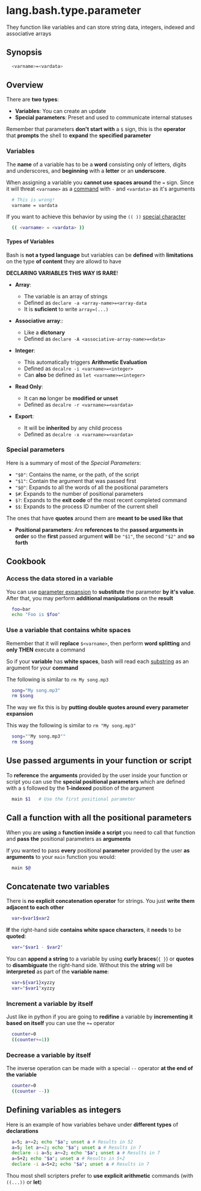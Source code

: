 # lang.bash.type.parameter

They function like variables and can store string data, integers, indexed and
associative arrays

## Synopsis

```sh
  <varname>=<vardata>
```

## Overview

There are **two types**:

- **Variables**: You can create an update
- **Special parameters**: Preset and used to communicate internal statuses

Remember that parameters **don't start with** a `$` sign, this is the
**operator** that **prompts** the shell to **expand** the **specified
parameter**

### Variables

The **name** of a variable has to be a **word** consisting only of letters, digits
and underscores, and **beginning** with a **letter** or an **underscore**.

When assigning a variable you **cannot use spaces around** the `=` sign. Since
it will threat `<varname>` as a [command](./rffs.md) with `-` and `<vardata>`
as it's arguments

```sh
  # This is wrong!
  varname = vardata
```

If you want to achieve this behavior by using the `(( ))` [special
character](./tmd3.md)

```sh
  (( <varname> = <vardata> ))
```

#### Types of Variables

Bash is **not a typed language** but variables can be **defined** with
**limitations** on the type **of content** they are allowd to have

**DECLARING VARIABLES THIS WAY IS RARE**!

- **Array**:

  - The variable is an array of strings
  - Defined as `declare -a <array-name>=<array-data`
  - It is **suficient** to write `array=(...)`

- **Associative array**::

  - Like a **dictonary**
  - Defined as `declare -A <associative-array-name>=<data>`

- **Integer**:

  - This automatically triggers **Arithmetic Evaluation**
  - Defined as `decalre -i <varname>=<integer>`
  - Can **also** be defined as `let <varname>=<integer>`

- **Read Only**:

  - It can **no** longer be **modified or unset**
  - Defined as `decalre -r <varname>=<vardata>`

- **Export**:

  - It will be **inherited** by any child process
  - Defined as `decalre -x <varname>=<vardata>`

### Special parameters

Here is a summary of most of the _Special Parameters_:

- `"$0"`: Contains the name, or the path, of the script
- `"$1"`: Contain the argument that was passed first
- `"$@"`: Expands to all the words of all the positional parameters
- `$#`: Expands to the number of positional parameters
- `$?`: Expands to the **exit code** of the most recent completed command
- `$$`: Expands to the process ID number of the current shell

The ones that have **quotes** around them are **meant to be used like that**

- **Positional parameters**:
  Are **references to** the **passed arguments in order** so the **first** passed
  argument **will** be `"$1"`, the second `"$2"` and **so forth**

## Cookbook

### Access the data stored in a variable

You can use [parameter expansion](./2zqa.md) to **substitute** the parameter **by
it's value**. After that, you may perform **additional manipulations** on the
**result**

```sh
  foo=bar
  echo "Foo is $foo"
```

### Use a variable that contains white spaces

Remember that it will **replace** `$<varname>`, then perform **word splitting**
and **only THEN** execute a command

So if your **variable** has **white spaces**, bash will read each
[substring](./n08y.md) as an argument for your **command**

The following is similar to `rm My song.mp3`

```sh
  song="My song.mp3"
  rm $song
```

The way we fix this is by **putting double quotes around every parameter
expansion**

This way the following is similar to `rm "My song.mp3"`

```sh
  song=""My song.mp3""
  rm $song
```

## Use passed arguments in your function or script

To **reference** the **arguments** provided by the user inside your function or
script you can use the **special positional parameters** which are defined with
a `$` followed by the **1-indexed** position of the argument

```sh
  main $1   # Use the first positional parameter
```

## Call a function with all the positional parameters

When you are **using** a **function inside a script** you need to call that
function and **pass the** positional parameters as **arguments**

If you wanted to pass **every** positional **parameter** provided by the user **as
arguments** to your `main` function you would:

```sh
  main $@
```

## Concatenate two variables

There is **no explicit concatenation operator** for strings. You just **write
them adjacent to each other**

```sh
  var=$var1$var2
```

**If** the right-hand side **contains white space characters**, it **needs** to
be **quoted**:

```sh
  var="$var1 - $var2"
```

You can **append a string** to a variable by using **curly braces**(`{ }`) or
**quotes** to **disambiguate** the right-hand side. Without this the **string**
will be **interpreted** as part of the **variable name**:

```sh
  var=${var1}xyzzy
  var="$var1"xyzzy
```

### Increment a variable by itself

Just like in python if you are going to **redifine** a variable by
**incrementing it based on itself** you can use the `+=` operator

```bash
  counter=0
  ((counter+=1))
```

### Decrease a variable by itself

The inverse operation can be made with a special `--` operator **at the end of
the variable**

```bash
  counter=0
  ((counter --))
```

## Defining variables as integers

Here is an example of how variables behave under **different types** of
**declarations**

```sh
  a=5; a+=2; echo "$a"; unset a # Results in 52
  a=5; let a+=2; echo "$a"; unset a # Results in 7
  declare -i a=5; a+=2; echo "$a"; unset a # Results in 7
  a=5+2; echo "$a"; unset a # Results in 5+2
  declare -i a=5+2; echo "$a"; unset a # Results in 7
```

Thou most shell scripters prefer to **use explicit arithmetic** commands (with
`((...))` or **let**)
